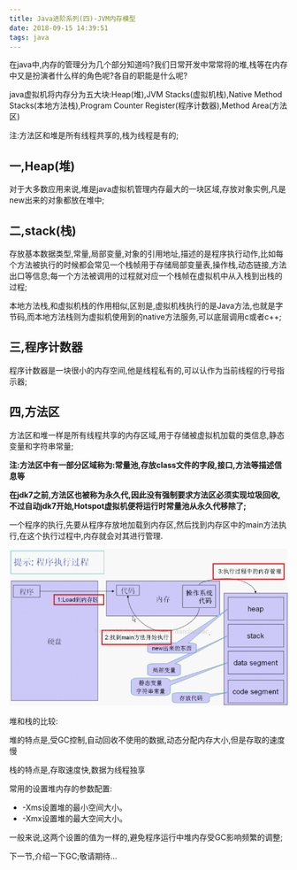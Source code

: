 ```yaml
---
title: Java进阶系列(四)-JVM内存模型
date: 2018-09-15 14:39:51
tags: java
---
```


在java中,内存的管理分为几个部分知道吗?我们日常开发中常常将的堆,栈等在内存中又是扮演者什么样的角色呢?各自的职能是什么呢?

<!--more-->

java虚拟机将内存分为五大块:Heap(堆),JVM Stacks(虚拟机栈),Native Method Stacks(本地方法栈),Program Counter Register(程序计数器),Method Area(方法区)

注:方法区和堆是所有线程共享的,栈为线程是有的;

## 一,Heap(堆)

对于大多数应用来说,堆是java虚拟机管理内存最大的一块区域,存放对象实例,凡是new出来的对象都放在堆中;

## 二,stack(栈)

存放基本数据类型,常量,局部变量,对象的引用地址,描述的是程序执行动作,比如每个方法被执行的时候都会常见一个栈帧用于存储局部变量表,操作栈,动态链接,方法出口等信息;每一个方法被调用的过程就对应一个栈帧在虚拟机中从入栈到出栈的过程;

本地方法栈,和虚拟机栈的作用相似,区别是,虚拟机栈执行的是Java方法,也就是字节码,而本地方法栈则为虚拟机使用到的native方法服务,可以底层调用c或者c++;

## 三,程序计数器

程序计数器是一块很小的内存空间,他是线程私有的,可以认作为当前线程的行号指示器;

## 四,方法区

方法区和堆一样是所有线程共享的内存区域,用于存储被虚拟机加载的类信息,静态变量和字符串常量;

**注:方法区中有一部分区域称为:常量池,存放class文件的字段,接口,方法等描述信息等**

**在jdk7之前,方法区也被称为永久代,因此没有强制要求方法区必须实现垃圾回收,不过自动jdk7开始,Hotspot虚拟机便将运行时常量池从永久代移除了;**

一个程序的执行,先要从程序存放地加载到内存区,然后找到内存区中的main方法执行,在这个执行过程中,内存就会对其进行管理.

![java2-3\jvm](java2-3\jvm.png)

堆和栈的比较:

堆的特点是,受GC控制,自动回收不使用的数据,动态分配内存大小,但是存取的速度慢

栈的特点是,存取速度快,数据为线程独享

常用的设置堆内存的参数配置:

- -Xms设置堆的最小空间大小。
- -Xmx设置堆的最大空间大小。

一般来说,这两个设置的值为一样的,避免程序运行中堆内存受GC影响频繁的调整;

下一节,介绍一下GC;敬请期待...
